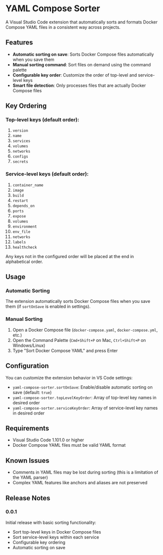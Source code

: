 # YAML Compose Sorter

A Visual Studio Code extension that automatically sorts and formats Docker Compose YAML files in a consistent way across projects.

## Features

- **Automatic sorting on save**: Sorts Docker Compose files automatically when you save them
- **Manual sorting command**: Sort files on demand using the command palette
- **Configurable key order**: Customize the order of top-level and service-level keys
- **Smart file detection**: Only processes files that are actually Docker Compose files

## Key Ordering

### Top-level keys (default order):
1. `version`
2. `name` 
3. `services`
4. `volumes`
5. `networks`
6. `configs`
7. `secrets`

### Service-level keys (default order):
1. `container_name`
2. `image`
3. `build`
4. `restart`
5. `depends_on`
6. `ports`
7. `expose`
8. `volumes`
9. `environment`
10. `env_file`
11. `networks`
12. `labels`
13. `healthcheck`

Any keys not in the configured order will be placed at the end in alphabetical order.

## Usage

### Automatic Sorting
The extension automatically sorts Docker Compose files when you save them (if `sortOnSave` is enabled in settings).

### Manual Sorting
1. Open a Docker Compose file (`docker-compose.yaml`, `docker-compose.yml`, etc.)
2. Open the Command Palette (`Cmd+Shift+P` on Mac, `Ctrl+Shift+P` on Windows/Linux)
3. Type "Sort Docker Compose YAML" and press Enter

## Configuration

You can customize the extension behavior in VS Code settings:

- `yaml-compose-sorter.sortOnSave`: Enable/disable automatic sorting on save (default: `true`)
- `yaml-compose-sorter.topLevelKeyOrder`: Array of top-level key names in desired order
- `yaml-compose-sorter.serviceKeyOrder`: Array of service-level key names in desired order

## Requirements

- Visual Studio Code 1.101.0 or higher
- Docker Compose YAML files must be valid YAML format

## Known Issues

- Comments in YAML files may be lost during sorting (this is a limitation of the YAML parser)
- Complex YAML features like anchors and aliases are not preserved

## Release Notes

### 0.0.1

Initial release with basic sorting functionality:
- Sort top-level keys in Docker Compose files
- Sort service-level keys within each service
- Configurable key ordering
- Automatic sorting on save
